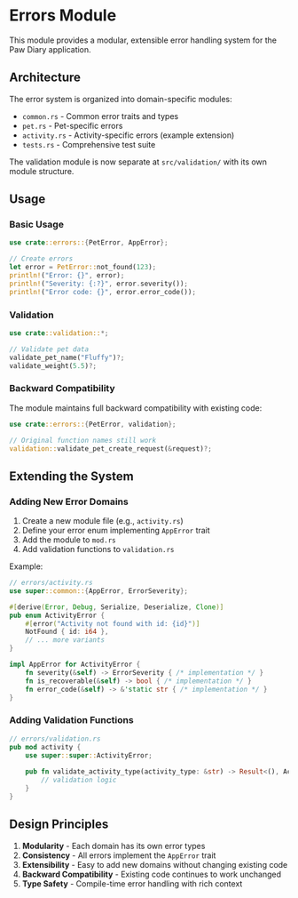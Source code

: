# Errors Module

This module provides a modular, extensible error handling system for the Paw Diary application.

## Architecture

The error system is organized into domain-specific modules:

- `common.rs` - Common error traits and types
- `pet.rs` - Pet-specific errors
- `activity.rs` - Activity-specific errors (example extension)
- `tests.rs` - Comprehensive test suite

The validation module is now separate at `src/validation/` with its own module structure.

## Usage

### Basic Usage

```rust
use crate::errors::{PetError, AppError};

// Create errors
let error = PetError::not_found(123);
println!("Error: {}", error);
println!("Severity: {:?}", error.severity());
println!("Error code: {}", error.error_code());
```

### Validation

```rust
use crate::validation::*;

// Validate pet data
validate_pet_name("Fluffy")?;
validate_weight(5.5)?;
```

### Backward Compatibility

The module maintains full backward compatibility with existing code:

```rust
use crate::errors::{PetError, validation};

// Original function names still work
validation::validate_pet_create_request(&request)?;
```

## Extending the System

### Adding New Error Domains

1. Create a new module file (e.g., `activity.rs`)
2. Define your error enum implementing `AppError` trait
3. Add the module to `mod.rs`
4. Add validation functions to `validation.rs`

Example:

```rust
// errors/activity.rs
use super::common::{AppError, ErrorSeverity};

#[derive(Error, Debug, Serialize, Deserialize, Clone)]
pub enum ActivityError {
    #[error("Activity not found with id: {id}")]
    NotFound { id: i64 },
    // ... more variants
}

impl AppError for ActivityError {
    fn severity(&self) -> ErrorSeverity { /* implementation */ }
    fn is_recoverable(&self) -> bool { /* implementation */ }
    fn error_code(&self) -> &'static str { /* implementation */ }
}
```

### Adding Validation Functions

```rust
// errors/validation.rs
pub mod activity {
    use super::super::ActivityError;
    
    pub fn validate_activity_type(activity_type: &str) -> Result<(), ActivityError> {
        // validation logic
    }
}
```

## Design Principles

1. **Modularity** - Each domain has its own error types
2. **Consistency** - All errors implement the `AppError` trait
3. **Extensibility** - Easy to add new domains without changing existing code
4. **Backward Compatibility** - Existing code continues to work unchanged
5. **Type Safety** - Compile-time error handling with rich context